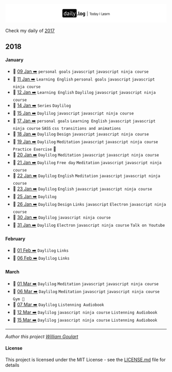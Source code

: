![](daily-logo.png)  

Check my daily of [2017](https://github.com/wgoulart/dailylog/tree/master/2017/README.md)

## 2018

#### January

* 📑 [09 Jan ➡️](2018/01-Jan/log-09-01-2018.md) `personal goals` `javascript` `javascript ninja course`
* 📑 [11 Jan ➡️](2018/01-Jan/log-11-01-2018.md) `Learning English` `personal goals` `javascript` `javascript ninja course`
* 📑 [12 Jan ➡️](2018/01-Jan/log-12-01-2018.md) `Learning English` `Daylilog` `javascript` `javascript ninja course`
* 📑 [14 Jan ➡️](2018/01-Jan/log-14-01-2018.md) `Series` `Daylilog`
* 📑 [15 Jan ➡️](2018/01-Jan/log-15-01-2018.md) `Daylilog` `javascript` `javascript ninja course`
* 📑 [17 Jan ➡️](2018/01-Jan/log-17-01-2018.md)  `personal goals` `Learning English` `javascript` `javascript ninja course` `SASS` `css transitions and animations`
* 📑 [18 Jan ➡️](2018/01-Jan/log-18-01-2018.md) `Daylilog` `Design` `javascript` `javascript ninja course`
* 📑 [19 Jan ➡️](2018/01-Jan/log-19-01-2018.md) `Daylilog`  `Meditation` `javascript` `javascript ninja course` `Practice Exercise` 🏃
* 📑 [20 Jan ➡️](2018/01-Jan/log-20-01-2018.md) `Daylilog` `Meditation` `javascript` `javascript ninja course`
* 📑 [21 Jan ➡️](2018/01-Jan/log-21-01-2018.md) `Daylilog` `Free day` `Meditation` `javascript` `javascript ninja course`
* 📑 [22 Jan ➡️](2018/01-Jan/log-22-01-2018.md) `Daylilog` `English` `Meditation` `javascript` `javascript ninja course`
* 📑 [23 Jan ➡️](2018/01-Jan/log-23-01-2018.md) `Daylilog` `English` `javascript` `javascript ninja course`
* 📑 [25 Jan ➡️](2018/01-Jan/log-25-01-2018.md) `Daylilog`
* 📑 [26 Jan ➡️](2018/01-Jan/log-26-01-2018.md) `Daylilog` `Design`  `Links` `javascript` `Electron` `javascript ninja course`
* 📑 [30 Jan ➡️](2018/01-Jan/log-30-01-2018.md) `Daylilog` `javascript ninja course`
* 📑 [31 Jan ➡️](2018/01-Jan/log-30-01-2018.md) `Daylilog` `Electron` `javascript ninja course` `Talk on Youtube`


#### February
* 📑 [01 Feb ➡️](2018/02-Feb/log-01-02-2018.md) `Daylilog` `Links`
* 📑 [06 Feb ➡️](2018/02-Feb/log-06-02-2018.md) `Daylilog` `Links`


#### March
* 📑 [01 Mar ➡️](2018/03-Mar/log-01-03-2018.md) `Daylilog` `Meditation` `javascript` `javascript ninja course`
* 📑 [06 Mar ➡️](2018/03-Mar/log-06-03-2018.md) `Daylilog` `Meditation` `javascript` `javascript ninja course` `Gym 🏃`
* 📑 [07 Mar ➡️](2018/03-Mar/log-07-03-2018.md) `Daylilog` `Listenning Audiobook`
* 📑 [12 Mar ➡️](2018/03-Mar/log-12-03-2018.md) `Daylilog` `javascript ninja course` `Listenning Audiobook`
* 📑 [15 Mar ➡️](2018/03-Mar/log-15-03-2018.md) `Daylilog` `javascript ninja course` `Listenning Audiobook`
---

_Author this project [William Goulart](https://github.com/wgoulart/)_

#### License

This project is licensed under the MIT License - see the [LICENSE.md](LICENSE.md) file for details
